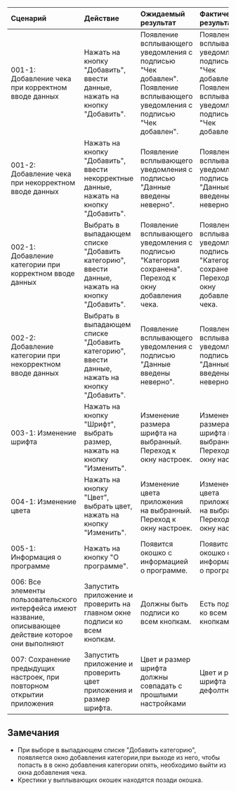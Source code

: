 |Сценарий|Действие|Ожидаемый результат|Фактический результат| Оценка|
|:---|:---|:---|:---|:---|
|001-1: Добавление чека при корректном вводе данных| Нажать на кнопку "Добавить", ввести данные, нажать на кнопку "Добавить".| Появление всплывающего уведомления с подписью "Чек добавлен". Появление всплывающего уведомления с подписью "Чек добавлен". |Появление всплывающего уведомления с подписью "Чек добавлен". Появление всплывающего уведомления с подписью "Чек добавлен". |Пройден|
|001-2: Добавление чека при некорректном вводе данных|Нажать на кнопку "Добавить", ввести некорректные данные, нажать на кнопку "Добавить".|Появление всплывающего уведомления с подписью "Данные введены неверно". |Появление всплывающего уведомления с подписью "Данные введены неверно".|Пройден|
|002-1: Добавление категории при корректном вводе данных| Выбрать в выпадающем списке "Добавить категорию", ввести данные, нажать на кнопку "Добавить".| Появление всплывающего уведомления с подписью "Категория сохранена". Переход к окну добавления чека.|Появление всплывающего уведомления с подписью "Категория сохранена". Переход к окну добавления чека.|Пройден|
|002-2: Добавление категории при некорректном вводе данных| Выбрать в выпадающем списке "Добавить категорию", ввести данные, нажать на кнопку "Добавить". |Появление всплывающего уведомления с подписью "Данные введены неверно".|Появление всплывающего уведомления с подписью "Данные введены неверно".|Пройден|
|003-1: Изменение шрифта|Нажать на кнопку "Шрифт", выбрать размер, нажать на кнопку "Изменить".  |Изменение размера шрифта на выбранный. Переход к окну настроек. |Изменение размера шрифта на выбранный. Переход к окну настроек. |Пройден|
|004-1: Изменение цвета| Нажать на кнопку "Цвет", выбрать цвет, нажать на кнопку "Изменить".  |Изменение цвета приложения на выбранный. Переход к окну настроек. |Изменение цвета приложения на выбранный. Переход к окну настроек. |Пройден|
|005-1: Информация о программе| Нажать на кнопку "О программе". | Появится окошко с информацией о программе. |Появится окошко с информацией о программе. |Пройден|
|006: Все элементы пользовательского интерфейса имеют название, описывающее действие которое они выполняют|Запустить приложение и проверить на главном окне подписи ко всем кнопкам.|Должны быть подписи ко всем кнопкам.|Есть подписи ко всем кнопкам|Пройден|
|007: Сохранение предыдущих настроек, при повторном открытии приложения|Запустить приложение и проверить цвет приложения и размер шрифта.|Цвет и размер шрифта должны совпадать с прошлыми настройками|Цвет и размер шрифта дефолтные.|Не пройден|


## Замечания
* При выборе в выпадающем списке "Добавить категорию", появляется окно добавления категории,при выходе из него, чтобы попасть в в окно добавления категории опять, необходимо выйти из окна добавления чека.
* Крестики у выплывающих окошек находятся позади окошка.
